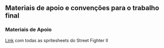 ## Materiais de apoio e convenções para o trabalho final

### Materiais de Apoio

[Link](https://www.spriters-resource.com/snes/supersf2) com todas as spritesheets do Street Fighter II 

